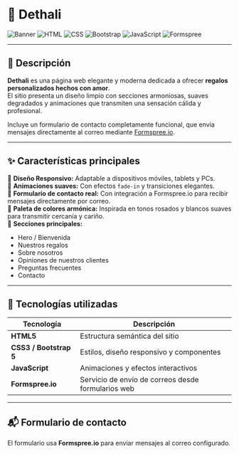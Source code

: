 # 🎁 Dethali

![Banner](https://img.shields.io/badge/Hecho_con_Amor-💖-pink)
![HTML](https://img.shields.io/badge/HTML5-orange)
![CSS](https://img.shields.io/badge/CSS3-blue)
![Bootstrap](https://img.shields.io/badge/Bootstrap-5.3-purple)
![JavaScript](https://img.shields.io/badge/JavaScript-yellow)
![Formspree](https://img.shields.io/badge/Formspree.io-Form_Emails-green)

---

## 💌 Descripción

**Dethali** es una página web elegante y moderna dedicada a ofrecer **regalos personalizados hechos con amor**.  
El sitio presenta un diseño limpio con secciones armoniosas, suaves degradados y animaciones que transmiten una sensación cálida y profesional.

Incluye un formulario de contacto completamente funcional, que envía mensajes directamente al correo mediante [Formspree.io](https://formspree.io/).

---

## ✨ Características principales

🌷 **Diseño Responsivo:** Adaptable a dispositivos móviles, tablets y PCs.  
🌸 **Animaciones suaves:** Con efectos `fade-in` y transiciones elegantes.  
💝 **Formulario de contacto real:** Con integración a Formspree.io para recibir mensajes directamente por correo.  
🎨 **Paleta de colores armónica:** Inspirada en tonos rosados y blancos suaves para transmitir cercanía y cariño.  
📍 **Secciones principales:**
- Hero / Bienvenida  
- Nuestros regalos  
- Sobre nosotros  
- Opiniones de nuestros clientes  
- Preguntas frecuentes  
- Contacto  

---

## 🧱 Tecnologías utilizadas

| Tecnología | Descripción |
|-------------|-------------|
| **HTML5** | Estructura semántica del sitio |
| **CSS3 / Bootstrap 5** | Estilos, diseño responsivo y componentes |
| **JavaScript** | Animaciones y efectos interactivos |
| **Formspree.io** | Servicio de envío de correos desde formularios web |

---

## 📬 Formulario de contacto

El formulario usa **Formspree.io** para enviar mensajes al correo configurado.
